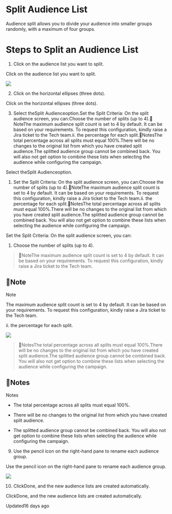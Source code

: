 # Split Audience List

Audience split allows you to divide your audience into smaller groups randomly, with a maximum of four groups.

# Steps to Split an Audience List

1. Click on the audience list you want to split.

Click on the audience list you want to split.

![](https://files.readme.io/3b3cee934bb396da6527e70a8c53a76be8a2b4cfa7a33945b8d5561d280459aa-Split_Audience.png)

2. Click on the horizontal ellipses (three dots).

Click on the horizontal ellipses (three dots).

3. Select theSplit Audienceoption.Set the Split Criteria: On the split audience screen, you can:Choose the number of splits (up to 4).📘NoteThe maximum audience split count is set to 4 by default.  It can be based on your requirements. To request this configuration, kindly raise a Jira ticket to the Tech team.ii. the percentage for each split.📘NotesThe total percentage across all splits must equal 100%.There will be no changes to the original list from which you have created split audience.The splitted audience group cannot be combined back. You will also not get option to combine these lists when selecting the audience while configuring the campaign.

Select theSplit Audienceoption.

1. Set the Split Criteria: On the split audience screen, you can:Choose the number of splits (up to 4).📘NoteThe maximum audience split count is set to 4 by default.  It can be based on your requirements. To request this configuration, kindly raise a Jira ticket to the Tech team.ii. the percentage for each split.📘NotesThe total percentage across all splits must equal 100%.There will be no changes to the original list from which you have created split audience.The splitted audience group cannot be combined back. You will also not get option to combine these lists when selecting the audience while configuring the campaign.

Set the Split Criteria: On the split audience screen, you can:

1. Choose the number of splits (up to 4).

> 📘NoteThe maximum audience split count is set to 4 by default.  It can be based on your requirements. To request this configuration, kindly raise a Jira ticket to the Tech team.

## 📘Note

Note

The maximum audience split count is set to 4 by default.  It can be based on your requirements. To request this configuration, kindly raise a Jira ticket to the Tech team.

ii. the percentage for each split.

![](https://files.readme.io/d999d4889deac85de08fe704f8d001817b4fe01a618e7aeb256c766a18cf3b9c-Screenshot_2025-01-22_at_3.29.23_PM.png)

> 📘NotesThe total percentage across all splits must equal 100%.There will be no changes to the original list from which you have created split audience.The splitted audience group cannot be combined back. You will also not get option to combine these lists when selecting the audience while configuring the campaign.

## 📘Notes

Notes

- The total percentage across all splits must equal 100%.

- There will be no changes to the original list from which you have created split audience.

- The splitted audience group cannot be combined back. You will also not get option to combine these lists when selecting the audience while configuring the campaign.

9. Use the pencil icon on the right-hand pane to rename each audience group.

Use the pencil icon on the right-hand pane to rename each audience group.

![](https://files.readme.io/27b28f885ae58cbb6ce5252ed3f1ddba1fcb9ce63cde04af4200b2886cc93a7b-Rename_set.png)

10. ClickDone, and the new audience lists are created automatically.

ClickDone, and the new audience lists are created automatically.

Updated16 days ago